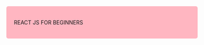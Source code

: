 <div style="background-color:#FFB6C1; padding:20px; border-radius:5px">
<p>REACT JS FOR BEGINNERS</p>
</div>